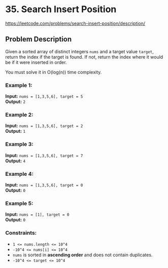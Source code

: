 # 35. Search Insert Position

https://leetcode.com/problems/search-insert-position/description/

## Problem Description

Given a sorted array of distinct integers `nums` and a target value `target`, return the index if the target is found. If not, return the index where it would be if it were inserted in order.

You must solve it in O(log(n)) time complexity.

### Example 1:
**Input:** `nums = [1,3,5,6], target = 5`  
**Output:** `2`

### Example 2:
**Input:** `nums = [1,3,5,6], target = 2`  
**Output:** `1`

### Example 3:
**Input:** `nums = [1,3,5,6], target = 7`  
**Output:** `4`

### Example 4:
**Input:** `nums = [1,3,5,6], target = 0`  
**Output:** `0`

### Example 5:
**Input:** `nums = [1], target = 0`  
**Output:** `0`

### Constraints:
- `1 <= nums.length <= 10^4`
- `-10^4 <= nums[i] <= 10^4`
- `nums` is sorted in **ascending order** and does not contain duplicates.
- `-10^4 <= target <= 10^4`
